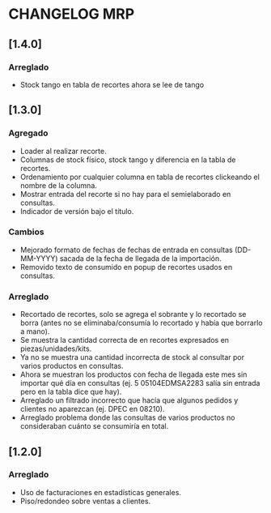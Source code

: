 # CHANGELOG MRP 

## [1.4.0]
### Arreglado
- Stock tango en tabla de recortes ahora se lee de tango

## [1.3.0]
### Agregado
- Loader al realizar recorte.
- Columnas de stock físico, stock tango y diferencia en la tabla de recortes.
- Ordenamiento por cualquier columna en tabla de recortes clickeando el nombre de la columna.
- Mostrar entrada del recorte si no hay para el semielaborado en consultas.
- Indicador de versión bajo el título.

### Cambios
- Mejorado formato de fechas de fechas de entrada en consultas (DD-MM-YYYY) sacada de la fecha de llegada de la importación.
- Removido texto de consumido en popup de recortes usados en consultas.

### Arreglado
- Recortado de recortes, solo se agrega el sobrante y lo recortado se borra (antes no se eliminaba/consumía lo recortado y había que borrarlo a mano).
- Se muestra la cantidad correcta de en recortes expresados en piezas/unidades/kits.
- Ya no se muestra una cantidad incorrecta de stock al consultar por varios productos en consultas.
- Ahora se muestran los productos con fecha de llegada este mes sin importar qué día en consultas (ej. 5 05104EDMSA2283 salía sin entrada pero en la tabla dice que hay).
- Arreglado un filtrado incorrecto que hacía que algunos pedidos y clientes no aparezcan (ej. DPEC en 08210).
- Arreglado problema donde las consultas de varios productos no consideraban cuánto se consumiría en total. 

## [1.2.0]
### Arreglado
- Uso de facturaciones en estadísticas generales.
- Piso/redondeo sobre ventas a clientes.